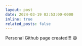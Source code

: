 ```yaml
---
layout: post
date: 2024-03-19 02:53:00-0000
inline: true
related_posts: false
---
```


Personal Github page created!!! :smile:
